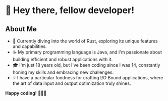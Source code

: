 # 👋 Hey there, fellow developer!

## About Me
- 🚀 Currently diving into the world of Rust, exploring its unique features and capabilities.
- ☕ My primary programming language is Java, and I'm passionate about building efficient and robust applications with it.
- 🎓 I'm just 18 years old, but I've been coding since I was 14, constantly honing my skills and embracing new challenges.
- 💡 I have a particular fondness for crafting I/O Bound applications, where the art of data input and output optimization truly shines.

**Happy coding!** 🚀🌈🌟

